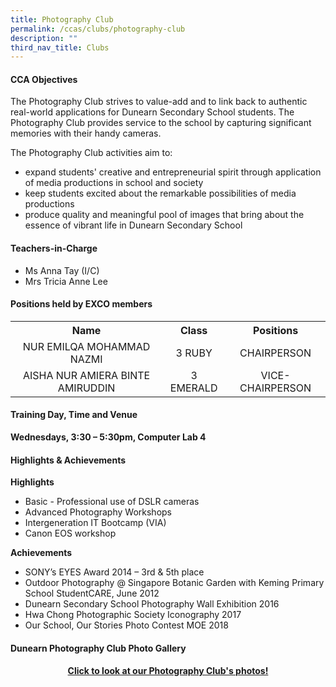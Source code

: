 ```yaml
---
title: Photography Club
permalink: /ccas/clubs/photography-club
description: ""
third_nav_title: Clubs
---
```

<h4>CCA Objectives</h4>
<p>The Photography Club strives to value-add and to link back to authentic real-world applications for Dunearn Secondary School students. The Photography Club provides service to the school by capturing significant memories with their handy cameras.</p>
<p>The Photography Club activities aim to:</p>
<ul>
<li>expand students' creative and entrepreneurial spirit through application of media productions in school and society</li>
<li>keep students excited about the remarkable possibilities of media productions</li>
<li>produce quality and meaningful pool of images that bring about the essence of vibrant life in Dunearn Secondary School</li>
</ul>
<h4>Teachers-in-Charge</h4>
<ul>
<li>Ms Anna Tay (I/C)</li>
<li>Mrs Tricia Anne Lee</li>
</ul>
<h4>Positions held by EXCO members</h4>
<table>
<tbody>
<tr>
<th style="text-align: center;">Name</th>
<th style="text-align: center;">Class</th>
<th style="text-align: center;">Positions</th>
</tr>
<tr>
<td style="text-align: center;">NUR EMILQA MOHAMMAD NAZMI</td>
<td style="text-align: center;">3 RUBY</td>
<td style="text-align: center;">CHAIRPERSON</td>
</tr>
<tr>
<td style="text-align: center;">AISHA NUR AMIERA BINTE AMIRUDDIN</td>
<td style="text-align: center;">3 EMERALD</td>
<td style="text-align: center;">VICE-CHAIRPERSON</td>
</tr>
</tbody>
</table>
<h4>Training Day, Time and Venue</h4>
<p><strong>Wednesdays, 3:30 &ndash; 5:30pm, Computer Lab 4</strong></p>
<h4>Highlights &amp; Achievements</h4>
<p><strong>Highlights</strong></p>
<ul>
<li>Basic - Professional use of DSLR cameras</li>
<li>Advanced Photography Workshops</li>
<li>Intergeneration IT Bootcamp (VIA)</li>
<li>Canon EOS workshop</li>
</ul>
<p><strong>Achievements</strong></p>
<ul>
<li>SONY&rsquo;s EYES Award 2014 &ndash; 3rd &amp; 5th place</li>
<li>Outdoor Photography @ Singapore Botanic Garden with Keming Primary School&nbsp;StudentCARE, June 2012</li>
<li>Dunearn Secondary School Photography Wall Exhibition 2016</li>
<li>Hwa Chong Photographic Society Iconography 2017</li>
<li>Our School, Our Stories Photo Contest MOE 2018</li>
</ul>
<h4>Dunearn Photography Club Photo Gallery</h4>
<h4 style="text-align: center;"><a href="https://www.flickr.com/photos/dssphotographyclub/albums" target="_blank" rel="noopener noreferrer" data-icon="" data-fallback="Find out more">Click to look at our Photography Club's photos!</a></h4>
